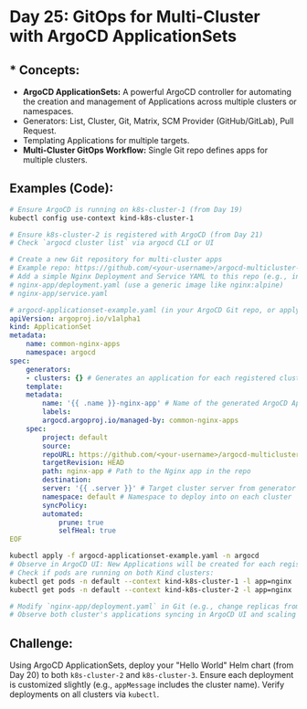 # **Day 25: GitOps for Multi-Cluster with ArgoCD ApplicationSets**

## * **Concepts:**
* **ArgoCD ApplicationSets:** A powerful ArgoCD controller for automating the creation and management of Applications across multiple clusters or namespaces.
* Generators: List, Cluster, Git, Matrix, SCM Provider (GitHub/GitLab), Pull Request.
* Templating Applications for multiple targets.
* **Multi-Cluster GitOps Workflow:** Single Git repo defines apps for multiple clusters.

## **Examples (Code):**
```bash
# Ensure ArgoCD is running on k8s-cluster-1 (from Day 19)
kubectl config use-context kind-k8s-cluster-1

# Ensure k8s-cluster-2 is registered with ArgoCD (from Day 21)
# Check `argocd cluster list` via argocd CLI or UI

# Create a new Git repository for multi-cluster apps
# Example repo: https://github.com/<your-username>/argocd-multicluster-apps
# Add a simple Nginx Deployment and Service YAML to this repo (e.g., in a `nginx-app/` directory)
# nginx-app/deployment.yaml (use a generic image like nginx:alpine)
# nginx-app/service.yaml
```

```yaml
# argocd-applicationset-example.yaml (in your ArgoCD Git repo, or apply directly)
apiVersion: argoproj.io/v1alpha1
kind: ApplicationSet
metadata:
    name: common-nginx-apps
    namespace: argocd
spec:
    generators:
    - clusters: {} # Generates an application for each registered cluster
    template:
    metadata:
        name: '{{ .name }}-nginx-app' # Name of the generated ArgoCD Application
        labels:
        argocd.argoproj.io/managed-by: common-nginx-apps
    spec:
        project: default
        source:
        repoURL: https://github.com/<your-username>/argocd-multicluster-apps.git # Your new Git repo
        targetRevision: HEAD
        path: nginx-app # Path to the Nginx app in the repo
        destination:
        server: '{{ .server }}' # Target cluster server from generator
        namespace: default # Namespace to deploy into on each cluster
        syncPolicy:
        automated:
            prune: true
            selfHeal: true
EOF
```

```bash
kubectl apply -f argocd-applicationset-example.yaml -n argocd
# Observe in ArgoCD UI: New Applications will be created for each registered cluster (k8s-cluster-1-nginx-app, k8s-cluster-2-nginx-app).
# Check if pods are running on both Kind clusters:
kubectl get pods -n default --context kind-k8s-cluster-1 -l app=nginx
kubectl get pods -n default --context kind-k8s-cluster-2 -l app=nginx

# Modify `nginx-app/deployment.yaml` in Git (e.g., change replicas from 1 to 2), commit and push.
# Observe both cluster's applications syncing in ArgoCD UI and scaling up.
```

## **Challenge:** 
Using ArgoCD ApplicationSets, deploy your "Hello World" Helm chart (from Day 20) to both `k8s-cluster-2` and `k8s-cluster-3`. Ensure each deployment is customized slightly (e.g., `appMessage` includes the cluster name). Verify deployments on all clusters via `kubectl`.

